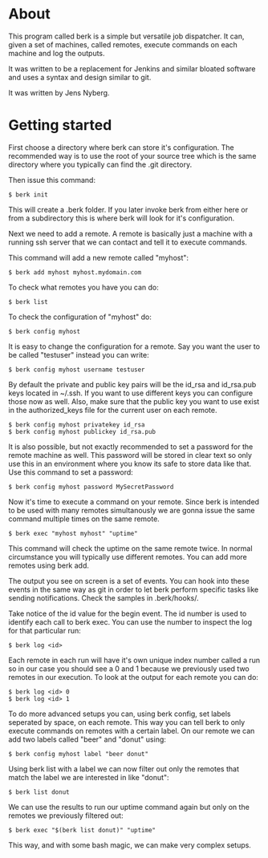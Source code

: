 # About

This program called berk is a simple but versatile job dispatcher. It can,
given a set of machines, called remotes, execute commands on each machine and
log the outputs.

It was written to be a replacement for Jenkins and similar bloated software
and uses a syntax and design similar to git.

It was written by Jens Nyberg.

# Getting started

First choose a directory where berk can store it's configuration. The
recommended way is to use the root of your source tree which is the same
directory where you typically can find the .git directory.

Then issue this command:

    $ berk init

This will create a .berk folder. If you later invoke berk from either here or
from a subdirectory this is where berk will look for it's configuration.

Next we need to add a remote. A remote is basically just a machine with a
running ssh server that we can contact and tell it to execute commands.

This command will add a new remote called "myhost":

    $ berk add myhost myhost.mydomain.com

To check what remotes you have you can do:

    $ berk list

To check the configuration of "myhost" do:

    $ berk config myhost

It is easy to change the configuration for a remote. Say you want the user to
be called "testuser" instead you can write:

    $ berk config myhost username testuser

By default the private and public key pairs will be the id_rsa and id_rsa.pub
keys located in ~/.ssh. If you want to use different keys you can configure
those now as well. Also, make sure that the public key you want to use exist in
the authorized_keys file for the current user on each remote.

    $ berk config myhost privatekey id_rsa
    $ berk config myhost publickey id_rsa.pub

It is also possible, but not exactly recommended to set a password for the
remote machine as well. This password will be stored in clear text so only use
this in an environment where you know its safe to store data like that. Use
this command to set a password:

    $ berk config myhost password MySecretPassword

Now it's time to execute a command on your remote. Since berk is intended to be
used with many remotes simultanously we are gonna issue the same command
multiple times on the same remote.

    $ berk exec "myhost myhost" "uptime"

This command will check the uptime on the same remote twice. In normal
circumstance you will typically use different remotes. You can add more remotes
using berk add.

The output you see on screen is a set of events. You can hook into these
events in the same way as git in order to let berk perform specific tasks like
sending notifications. Check the samples in .berk/hooks/.

Take notice of the id value for the begin event. The id number is used to
identify each call to berk exec. You can use the number to inspect the log for
that particular run:

    $ berk log <id>

Each remote in each run will have it's own unique index number called a run so
in our case you should see a 0 and 1 because we previously used two remotes in
our execution. To look at the output for each remote you can do:

    $ berk log <id> 0
    $ berk log <id> 1

To do more advanced setups you can, using berk config, set labels seperated by
space, on each remote. This way you can tell berk to only execute commands on
remotes with a certain label. On our remote we can add two labels called "beer"
and "donut" using:

    $ berk config myhost label "beer donut"

Using berk list with a label we can now filter out only the remotes that match
the label we are interested in like "donut":

    $ berk list donut

We can use the results to run our uptime command again but only on the remotes
we previously filtered out:

    $ berk exec "$(berk list donut)" "uptime"

This way, and with some bash magic, we can make very complex setups.
